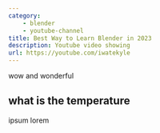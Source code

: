 ```yaml
---
category: 
    - blender 
    - youtube-channel
title: Best Way to Learn Blender in 2023
description: Youtube video showing
url: https://youtube.com/iwatekyle 
---
```

wow and wonderful

## what is the temperature

ipsum  lorem